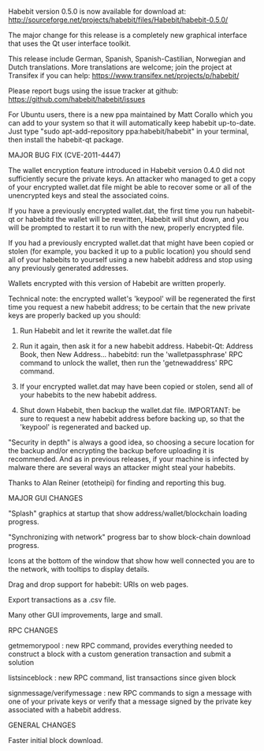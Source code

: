 Habebit version 0.5.0 is now available for download at:
http://sourceforge.net/projects/habebit/files/Habebit/habebit-0.5.0/

The major change for this release is a completely new graphical interface that uses the Qt user interface toolkit.

This release include German, Spanish, Spanish-Castilian, Norwegian and Dutch translations. More translations are welcome; join the project at Transifex if you can help:
https://www.transifex.net/projects/p/habebit/

Please report bugs using the issue tracker at github:
https://github.com/habebit/habebit/issues

For Ubuntu users, there is a new ppa maintained by Matt Corallo which you can add to your system so that it will automatically keep habebit up-to-date.  Just type "sudo apt-add-repository ppa:habebit/habebit" in your terminal, then install the habebit-qt package.

MAJOR BUG FIX  (CVE-2011-4447)

The wallet encryption feature introduced in Habebit version 0.4.0 did not sufficiently secure the private keys. An attacker who
managed to get a copy of your encrypted wallet.dat file might be able to recover some or all of the unencrypted keys and steal the
associated coins.

If you have a previously encrypted wallet.dat, the first time you run habebit-qt or habebitd the wallet will be rewritten, Habebit will
shut down, and you will be prompted to restart it to run with the new, properly encrypted file.

If you had a previously encrypted wallet.dat that might have been copied or stolen (for example, you backed it up to a public
location) you should send all of your habebits to yourself using a new habebit address and stop using any previously generated addresses.

Wallets encrypted with this version of Habebit are written properly.

Technical note: the encrypted wallet's 'keypool' will be regenerated the first time you request a new habebit address; to be certain that the
new private keys are properly backed up you should:

1. Run Habebit and let it rewrite the wallet.dat file

2. Run it again, then ask it for a new habebit address.
Habebit-Qt: Address Book, then New Address...
habebitd: run the 'walletpassphrase' RPC command to unlock the wallet,  then run the 'getnewaddress' RPC command.

3. If your encrypted wallet.dat may have been copied or stolen, send  all of your habebits to the new habebit address.

4. Shut down Habebit, then backup the wallet.dat file.
IMPORTANT: be sure to request a new habebit address before backing up, so that the 'keypool' is regenerated and backed up.

"Security in depth" is always a good idea, so choosing a secure location for the backup and/or encrypting the backup before uploading it is recommended. And as in previous releases, if your machine is infected by malware there are several ways an attacker might steal your habebits.

Thanks to Alan Reiner (etotheipi) for finding and reporting this bug.

MAJOR GUI CHANGES

"Splash" graphics at startup that show address/wallet/blockchain loading progress.

"Synchronizing with network" progress bar to show block-chain download progress.

Icons at the bottom of the window that show how well connected you are to the network, with tooltips to display details.

Drag and drop support for habebit: URIs on web pages.

Export transactions as a .csv file.

Many other GUI improvements, large and small.

RPC CHANGES

getmemorypool : new RPC command, provides everything needed to construct a block with a custom generation transaction and submit a solution

listsinceblock : new RPC command, list transactions since given block

signmessage/verifymessage : new RPC commands to sign a message with one of your private keys or verify that a message signed by the private key associated with a habebit address.

GENERAL CHANGES

Faster initial block download.
